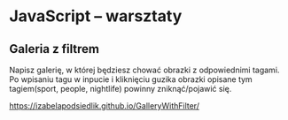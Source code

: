 

# JavaScript &ndash; warsztaty
## Galeria z filtrem

Napisz galerię, w której będziesz chować obrazki z odpowiednimi tagami.
Po wpisaniu tagu w inpucie i kliknięciu guzika obrazki opisane tym tagiem(sport, people, nightlife) powinny zniknąć/pojawić się.

https://izabelapodsiedlik.github.io/GalleryWithFilter/
